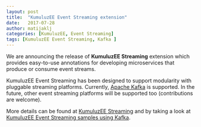 ```yaml
---
layout: post
title:  "KumuluzEE Event Streaming extension"
date:   2017-07-28
author: matijaklj
categories: [KumuluzEE, Event Streaming]
tags: [KumuluzEE Event Streaming, Kafka ]
---
```


We are announcing the release of **KumuluzEE Streaming** extension which provides easy-to-use annotations for developing microservices that produce or consume event streams. 

<!--more-->

KumuluzEE Event Streaming has been designed to support modularity with pluggable streaming platforms. Currently, [Apache Kafka](https://kafka.apache.org/) is supported.
In the future, other event streaming platforms will be supported too (contributions are welcome).

More details can be found at [KumuluzEE Streaming](https://github.com/kumuluz/kumuluzee-streaming/blob/master/README.md) and by taking a look at [KumuluzEE Event Streaming samples using Kafka](https://github.com/kumuluz/kumuluzee-samples/tree/master/kumuluzee-streaming-kafka).

